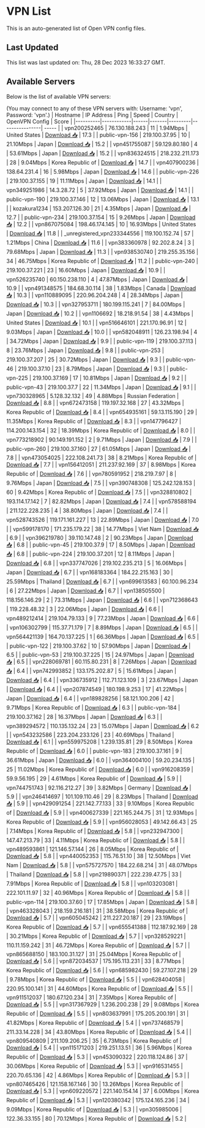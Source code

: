 # VPN List

This is an auto-generated list of Open VPN config files.

## Last Updated

This list was last updated on: Thu, 28 Dec 2023 16:33:27 GMT.

## Available Servers

Below is the list of available VPN servers:

(You may connect to any of these VPN servers with: Username: 'vpn', Password: 'vpn'.)
| Hostname | IP Address | Ping | Speed | Country | OpenVPN Config | Score |
|----------|------------|------|-------|---------|----------------| ----- |
| vpn200252465 | 76.130.188.243 | 11 | 1.94Mbps | United States | [Download 📥](./configs/server_0_US.ovpn) | 17.3 |
| public-vpn-156 | 219.100.37.95 | 10 | 21.10Mbps | Japan | [Download 📥](./configs/server_1_JP.ovpn) | 15.2 |
| vpn451755087 | 59.129.80.180 | 4 | 53.61Mbps | Japan | [Download 📥](./configs/server_2_JP.ovpn) | 15.2 |
| vpn836324515 | 218.232.211.173 | 28 | 9.04Mbps | Korea Republic of | [Download 📥](./configs/server_3_KR.ovpn) | 14.7 |
| vpn407900236 | 138.64.231.4 | 16 | 5.98Mbps | Japan | [Download 📥](./configs/server_4_JP.ovpn) | 14.6 |
| public-vpn-226 | 219.100.37.155 | 19 | 11.11Mbps | Japan | [Download 📥](./configs/server_5_JP.ovpn) | 14.1 |
| vpn349251986 | 14.3.28.72 | 5 | 37.92Mbps | Japan | [Download 📥](./configs/server_6_JP.ovpn) | 14.1 |
| public-vpn-190 | 219.100.37.146 | 12 | 13.06Mbps | Japan | [Download 📥](./configs/server_7_JP.ovpn) | 13.1 |
| kozakura1234 | 153.207.126.30 | 21 | 4.35Mbps | Japan | [Download 📥](./configs/server_8_JP.ovpn) | 12.7 |
| public-vpn-234 | 219.100.37.154 | 15 | 9.26Mbps | Japan | [Download 📥](./configs/server_9_JP.ovpn) | 12.2 |
| vpn867075084 | 198.46.174.145 | 10 | 16.93Mbps | United States | [Download 📥](./configs/server_10_US.ovpn) | 11.8 |
| _unregistered_vpn233344556 | 119.100.152.74 | 57 | 1.21Mbps | China | [Download 📥](./configs/server_11_CN.ovpn) | 11.6 |
| vpn383360978 | 92.202.8.24 | 3 | 79.68Mbps | Japan | [Download 📥](./configs/server_12_JP.ovpn) | 11.3 |
| vpn938530740 | 219.255.35.156 | 34 | 46.75Mbps | Korea Republic of | [Download 📥](./configs/server_13_KR.ovpn) | 11.2 |
| public-vpn-240 | 219.100.37.221 | 23 | 16.60Mbps | Japan | [Download 📥](./configs/server_14_JP.ovpn) | 10.9 |
| vpn526235740 | 60.150.238.110 | 4 | 47.87Mbps | Japan | [Download 📥](./configs/server_15_JP.ovpn) | 10.9 |
| vpn491348575 | 184.68.30.114 | 38 | 1.83Mbps | Canada | [Download 📥](./configs/server_16_CA.ovpn) | 10.3 |
| vpn110889095 | 220.96.204.248 | 4 | 28.34Mbps | Japan | [Download 📥](./configs/server_17_JP.ovpn) | 10.3 |
| vpn327953711 | 180.199.115.241 | 7 | 84.00Mbps | Japan | [Download 📥](./configs/server_18_JP.ovpn) | 10.2 |
| vpn1106692 | 18.218.91.54 | 38 | 4.43Mbps | United States | [Download 📥](./configs/server_19_US.ovpn) | 10.1 |
| vpn516646101 | 221.170.96.91 | 12 | 9.03Mbps | Japan | [Download 📥](./configs/server_20_JP.ovpn) | 10.0 |
| vpn582048911 | 126.23.198.94 | 4 | 34.72Mbps | Japan | [Download 📥](./configs/server_21_JP.ovpn) | 9.9 |
| public-vpn-119 | 219.100.37.113 | 8 | 23.76Mbps | Japan | [Download 📥](./configs/server_22_JP.ovpn) | 9.8 |
| public-vpn-253 | 219.100.37.207 | 25 | 30.72Mbps | Japan | [Download 📥](./configs/server_23_JP.ovpn) | 9.3 |
| public-vpn-46 | 219.100.37.10 | 23 | 8.79Mbps | Japan | [Download 📥](./configs/server_24_JP.ovpn) | 9.3 |
| public-vpn-225 | 219.100.37.169 | 17 | 10.81Mbps | Japan | [Download 📥](./configs/server_25_JP.ovpn) | 9.2 |
| public-vpn-43 | 219.100.37.7 | 22 | 11.34Mbps | Japan | [Download 📥](./configs/server_26_JP.ovpn) | 9.1 |
| vpn730328965 | 5.128.32.132 | 49 | 4.88Mbps | Russian Federation | [Download 📥](./configs/server_27_RU.ovpn) | 8.8 |
| vpn672473158 | 119.197.32.168 | 27 | 43.32Mbps | Korea Republic of | [Download 📥](./configs/server_28_KR.ovpn) | 8.4 |
| vpn654935161 | 59.13.115.190 | 29 | 11.35Mbps | Korea Republic of | [Download 📥](./configs/server_29_KR.ovpn) | 8.3 |
| vpn147796427 | 114.200.143.154 | 32 | 18.39Mbps | Korea Republic of | [Download 📥](./configs/server_30_KR.ovpn) | 8.0 |
| vpn773218902 | 90.149.191.152 | 2 | 9.71Mbps | Japan | [Download 📥](./configs/server_31_JP.ovpn) | 7.9 |
| public-vpn-260 | 219.100.37.160 | 27 | 61.05Mbps | Japan | [Download 📥](./configs/server_32_JP.ovpn) | 7.8 |
| vpn473054025 | 222.108.241.73 | 38 | 8.21Mbps | Korea Republic of | [Download 📥](./configs/server_33_KR.ovpn) | 7.7 |
| vpn156412051 | 211.237.92.169 | 37 | 8.98Mbps | Korea Republic of | [Download 📥](./configs/server_34_KR.ovpn) | 7.6 |
| vpn780591952 | 218.219.7.97 | 8 | 9.76Mbps | Japan | [Download 📥](./configs/server_35_JP.ovpn) | 7.5 |
| vpn390748308 | 125.242.128.153 | 60 | 9.42Mbps | Korea Republic of | [Download 📥](./configs/server_36_KR.ovpn) | 7.5 |
| vpn328810802 | 193.114.17.142 | 7 | 82.82Mbps | Japan | [Download 📥](./configs/server_37_JP.ovpn) | 7.4 |
| vpn578588194 | 211.122.228.235 | 4 | 38.80Mbps | Japan | [Download 📥](./configs/server_38_JP.ovpn) | 7.4 |
| vpn528743526 | 119.171.161.227 | 13 | 22.89Mbps | Japan | [Download 📥](./configs/server_39_JP.ovpn) | 7.0 |
| vpn599178170 | 171.235.179.22 | 38 | 14.77Mbps | Viet Nam | [Download 📥](./configs/server_40_VN.ovpn) | 6.9 |
| vpn396219780 | 39.110.147.48 | 2 | 90.23Mbps | Japan | [Download 📥](./configs/server_41_JP.ovpn) | 6.8 |
| public-vpn-45 | 219.100.37.9 | 17 | 8.50Mbps | Japan | [Download 📥](./configs/server_42_JP.ovpn) | 6.8 |
| public-vpn-224 | 219.100.37.201 | 12 | 8.11Mbps | Japan | [Download 📥](./configs/server_43_JP.ovpn) | 6.8 |
| vpn337747026 | 219.102.235.213 | 5 | 16.06Mbps | Japan | [Download 📥](./configs/server_44_JP.ovpn) | 6.7 |
| vpn168183364 | 184.22.215.163 | 30 | 25.59Mbps | Thailand | [Download 📥](./configs/server_45_TH.ovpn) | 6.7 |
| vpn699613583 | 60.100.96.234 | 6 | 27.22Mbps | Japan | [Download 📥](./configs/server_46_JP.ovpn) | 6.7 |
| vpn138505500 | 118.156.146.29 | 2 | 73.31Mbps | Japan | [Download 📥](./configs/server_47_JP.ovpn) | 6.6 |
| vpn712368643 | 119.228.48.32 | 3 | 22.06Mbps | Japan | [Download 📥](./configs/server_48_JP.ovpn) | 6.6 |
| vpn489212414 | 219.104.79.133 | 9 | 77.23Mbps | Japan | [Download 📥](./configs/server_49_JP.ovpn) | 6.6 |
| vpn106302799 | 115.37.71.179 | 7 | 8.89Mbps | Japan | [Download 📥](./configs/server_50_JP.ovpn) | 6.5 |
| vpn564421139 | 164.70.137.225 | 1 | 66.36Mbps | Japan | [Download 📥](./configs/server_51_JP.ovpn) | 6.5 |
| public-vpn-122 | 219.100.37.62 | 10 | 57.90Mbps | Japan | [Download 📥](./configs/server_52_JP.ovpn) | 6.5 |
| public-vpn-53 | 219.100.37.225 | 15 | 24.97Mbps | Japan | [Download 📥](./configs/server_53_JP.ovpn) | 6.5 |
| vpn228069781 | 60.115.80.231 | 8 | 7.26Mbps | Japan | [Download 📥](./configs/server_54_JP.ovpn) | 6.4 |
| vpn742993852 | 133.175.202.87 | 5 | 15.61Mbps | Japan | [Download 📥](./configs/server_55_JP.ovpn) | 6.4 |
| vpn336735912 | 112.71.123.109 | 3 | 23.67Mbps | Japan | [Download 📥](./configs/server_56_JP.ovpn) | 6.4 |
| vpn207874549 | 180.198.9.253 | 17 | 41.22Mbps | Japan | [Download 📥](./configs/server_57_JP.ovpn) | 6.4 |
| vpn189828256 | 58.121.100.206 | 42 | 9.71Mbps | Korea Republic of | [Download 📥](./configs/server_58_KR.ovpn) | 6.3 |
| public-vpn-184 | 219.100.37.162 | 28 | 16.37Mbps | Japan | [Download 📥](./configs/server_59_JP.ovpn) | 6.3 |
| vpn389294572 | 110.135.132.24 | 23 | 15.07Mbps | Japan | [Download 📥](./configs/server_60_JP.ovpn) | 6.2 |
| vpn543232586 | 223.204.233.126 | 23 | 40.69Mbps | Thailand | [Download 📥](./configs/server_61_TH.ovpn) | 6.1 |
| vpn559975208 | 1.239.135.81 | 29 | 8.50Mbps | Korea Republic of | [Download 📥](./configs/server_62_KR.ovpn) | 6.0 |
| public-vpn-183 | 219.100.37.161 | 9 | 36.61Mbps | Japan | [Download 📥](./configs/server_63_JP.ovpn) | 6.0 |
| vpn364004100 | 59.20.234.135 | 25 | 11.02Mbps | Korea Republic of | [Download 📥](./configs/server_64_KR.ovpn) | 6.0 |
| vpn916208359 | 59.9.56.195 | 29 | 4.61Mbps | Korea Republic of | [Download 📥](./configs/server_65_KR.ovpn) | 5.9 |
| vpn744751743 | 92.116.212.27 | 39 | 3.82Mbps | Germany | [Download 📥](./configs/server_66_DE.ovpn) | 5.9 |
| vpn246414697 | 101.109.110.46 | 29 | 8.23Mbps | Thailand | [Download 📥](./configs/server_67_TH.ovpn) | 5.9 |
| vpn429091254 | 221.142.77.133 | 33 | 9.10Mbps | Korea Republic of | [Download 📥](./configs/server_68_KR.ovpn) | 5.9 |
| vpn400627339 | 221.165.244.75 | 31 | 12.93Mbps | Korea Republic of | [Download 📥](./configs/server_69_KR.ovpn) | 5.9 |
| vpn956028053 | 49.142.66.43 | 25 | 7.14Mbps | Korea Republic of | [Download 📥](./configs/server_70_KR.ovpn) | 5.8 |
| vpn232947300 | 147.47.213.79 | 33 | 4.11Mbps | Korea Republic of | [Download 📥](./configs/server_71_KR.ovpn) | 5.8 |
| vpn489593861 | 121.146.57.144 | 26 | 8.05Mbps | Korea Republic of | [Download 📥](./configs/server_72_KR.ovpn) | 5.8 |
| vpn440052353 | 115.76.51.10 | 38 | 12.50Mbps | Viet Nam | [Download 📥](./configs/server_73_VN.ovpn) | 5.8 |
| vpn575727570 | 184.22.68.214 | 31 | 48.07Mbps | Thailand | [Download 📥](./configs/server_74_TH.ovpn) | 5.8 |
| vpn219890371 | 222.239.47.75 | 33 | 7.91Mbps | Korea Republic of | [Download 📥](./configs/server_75_KR.ovpn) | 5.8 |
| vpn103203081 | 222.101.11.97 | 32 | 40.96Mbps | Korea Republic of | [Download 📥](./configs/server_76_KR.ovpn) | 5.8 |
| public-vpn-114 | 219.100.37.60 | 17 | 17.85Mbps | Japan | [Download 📥](./configs/server_77_JP.ovpn) | 5.8 |
| vpn463328043 | 218.159.216.181 | 31 | 38.58Mbps | Korea Republic of | [Download 📥](./configs/server_78_KR.ovpn) | 5.7 |
| vpn605045242 | 211.227.20.187 | 29 | 23.19Mbps | Korea Republic of | [Download 📥](./configs/server_79_KR.ovpn) | 5.7 |
| vpn655541388 | 112.187.92.169 | 28 | 30.21Mbps | Korea Republic of | [Download 📥](./configs/server_80_KR.ovpn) | 5.7 |
| vpn328529221 | 110.11.159.242 | 31 | 46.72Mbps | Korea Republic of | [Download 📥](./configs/server_81_KR.ovpn) | 5.7 |
| vpn865688150 | 183.100.31.127 | 31 | 25.04Mbps | Korea Republic of | [Download 📥](./configs/server_82_KR.ovpn) | 5.6 |
| vpn872034537 | 175.195.113.231 | 33 | 8.77Mbps | Korea Republic of | [Download 📥](./configs/server_83_KR.ovpn) | 5.6 |
| vpn685982430 | 59.27.107.218 | 29 | 9.78Mbps | Korea Republic of | [Download 📥](./configs/server_84_KR.ovpn) | 5.5 |
| vpn628404058 | 220.95.100.141 | 31 | 44.60Mbps | Korea Republic of | [Download 📥](./configs/server_85_KR.ovpn) | 5.5 |
| vpn911512037 | 180.67.120.234 | 31 | 7.35Mbps | Korea Republic of | [Download 📥](./configs/server_86_KR.ovpn) | 5.5 |
| vpn317367929 | 1.236.200.238 | 29 | 9.08Mbps | Korea Republic of | [Download 📥](./configs/server_87_KR.ovpn) | 5.5 |
| vpn803637991 | 175.205.200.191 | 31 | 41.82Mbps | Korea Republic of | [Download 📥](./configs/server_88_KR.ovpn) | 5.4 |
| vpn737468579 | 211.33.14.228 | 34 | 43.80Mbps | Korea Republic of | [Download 📥](./configs/server_89_KR.ovpn) | 5.4 |
| vpn809540809 | 211.109.206.25 | 35 | 6.73Mbps | Korea Republic of | [Download 📥](./configs/server_90_KR.ovpn) | 5.4 |
| vpn115171203 | 219.251.13.51 | 36 | 5.96Mbps | Korea Republic of | [Download 📥](./configs/server_91_KR.ovpn) | 5.3 |
| vpn453090322 | 220.118.124.86 | 37 | 30.06Mbps | Korea Republic of | [Download 📥](./configs/server_92_KR.ovpn) | 5.3 |
| vpn916531455 | 220.70.65.136 | 42 | 4.86Mbps | Korea Republic of | [Download 📥](./configs/server_93_KR.ovpn) | 5.3 |
| vpn807465426 | 121.158.167.146 | 30 | 13.26Mbps | Korea Republic of | [Download 📥](./configs/server_94_KR.ovpn) | 5.3 |
| vpn609220572 | 221.140.154.14 | 37 | 6.00Mbps | Korea Republic of | [Download 📥](./configs/server_95_KR.ovpn) | 5.3 |
| vpn120380342 | 175.124.165.236 | 34 | 9.09Mbps | Korea Republic of | [Download 📥](./configs/server_96_KR.ovpn) | 5.3 |
| vpn305985006 | 122.36.33.155 | 80 | 70.12Mbps | Korea Republic of | [Download 📥](./configs/server_97_KR.ovpn) | 5.2 |
